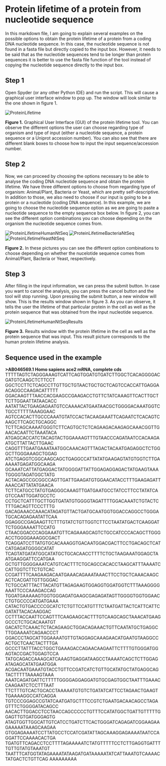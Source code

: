 # Protein lifetime of a protein from nucleotide sequence

In this markdown file, I am going to explain several examples on the possible options to obtain the protein lifetime of a protein from a coding DNA nucleotide sequence. In this case, the nucleotide sequence is not found in a fasta file but directly copied to the input box. However, it needs to be said that as the nucleotide sequences tend to be longer than protein sequences it is better to use the fasta file function of the tool instead of copying the nucleotide sequence directly to the input box.

## Step 1

Open Spyder (or any other Python IDE) and run the script. This will cause a graphical user interface window to pop up. The window will look similar to the one shown in figure 1.

![ProteinLifetime](https://user-images.githubusercontent.com/70640998/111024653-3fba0280-83e0-11eb-858e-6c485913f7b5.jpg)

**Figure 1.** Graphical User Interface (GUI) of the protein lifetime tool. You can observe the different options the user can choose regarding type of organism and type of input (either a nucleotide sequence, a protein sequence or a Uniprot accession number). You can also see that there are different blank boxes to choose how to input the input sequence/accession number.

## Step 2

Now, we can proceed by choosing the options necessary to be able to analyse the coding DNA nucleotide sequence and obtain the protein lifetime. We have three different options to choose from regarding type of organism: Animal/Plant, Bacteria or Yeast, which are pretty self-descriptive. In addition to those, we also need to choose if our input is going to be a protein or a nucleotide (coding DNA sequence). In this example, we are going to choose the nucleotide sequence option as we are going to paste a nucleotide sequence to the empty sequence box below. In figure 2, you can see the different option combinations you can choose depending on the organism the nucleotide sequence comes from.

![ProteinLifetimeHumanNtSeq](https://user-images.githubusercontent.com/70640998/111027745-8153a900-83f2-11eb-8f7a-bd46b93d3dfe.jpg) ![ProteinLifetimeBacteriaNtSeq](https://user-images.githubusercontent.com/70640998/111027820-f921d380-83f2-11eb-8c76-2f224a6404f7.jpg)  ![ProteinLifetimeYeastNtSeq](https://user-images.githubusercontent.com/70640998/111027826-ffb04b00-83f2-11eb-97c6-39603f1b4995.jpg)

**Figure 2.** In these pictures you can see the different option combinations to choose depending on whether the nucelotide sequence comes from Animal/Plant, Bacteria or Yeast, respectively.

## Step 3

After filling in the input information, we can press the submit button. In case you want to cancel the analysis, you can press the cancel button and the tool will stop running. Upon pressing the submit button, a new window will show. This is the results window shown in figure 3. As you can observe, it tells the user the lifetime of that particular protein in the cell as well as the protein sequence that was obtained from the input nucleotide sequence.

![ProteinLifetimeHumanNtSeqResults](https://user-images.githubusercontent.com/70640998/111027748-84e73000-83f2-11eb-8f09-da755a65d316.jpg)

**Figure 3.** Results window with the protein lifetime in the cell as well as the protein sequence that was input. This result picture corresponds to the human protein lifetime analysis. 

## Sequence used in the example

**>AB046569.1 Homo sapiens ace2 mRNA, complete cds**
TTTTTAGTCTAGGGAAAGTCATTCAGTGGATGTGATCTTGGCTCACAGGGGACGATGTCAAGCTCTTCCT
GGCTCCTTCTCAGCCTTGTTGCTGTAACTGCTGCTCAGTCCACCATTGAGGAACAGGCCAAGACATTTTT
GGACAAGTTTAACCACGAAGCCGAAGACCTGTTCTATCAAAGTTCACTTGCTTCTTGGAATTATAACACC
AATATTACTGAAGAGAATGTCCAAAACATGAATAACGCTGGGGACAAATGGTCTGCCTTTTTAAAGGAAC
AGTCCACACTTGCCCAAATGTATCCACTACAAGAAATTCAGAATCTCACAGTCAAGCTTCAGCTGCAGGC
TCTTCAGCAAAATGGGTCTTCAGTGCTCTCAGAAGACAAGAGCAAACGGTTGAACACAATTCTAAATACA
ATGAGCACCATCTACAGTACTGGAAAAGTTTGTAACCCAGATAATCCACAAGAATGCTTATTACTTGAAC
CAGGTTTGAATGAAATAATGGCAAACAGTTTAGACTACAATGAGAGGCTCTGGGCTTGGGAAAGCTGGAG
ATCTGAGGTCGGCAAGCAGCTGAGGCCATTATATGAAGAGTATGTGGTCTTGAAAAATGAGATGGCAAGA
GCAAATCATTATGAGGACTATGGGGATTATTGGAGAGGAGACTATGAAGTAAATGGGGTAGATGGCTATG
ACTACAGCCGCGGCCAGTTGATTGAAGATGTGGAACATACCTTTGAAGAGATTAAACCATTATATGAACA
TCTTCATGCCTATGTGAGGGCAAAGTTGATGAATGCCTATCCTTCCTATATCAGTCCAATTGGATGCCTC
CCTGCTCATTTGCTTGGTGATATGTGGGGTAGATTTTGGACAAATCTGTACTCTTTGACAGTTCCCTTTG
GACAGAAACCAAACATAGATGTTACTGATGCAATGGTGGACCAGGCCTGGGATGCACAGAGAATATTCAA
GGAGGCCGAGAAGTTCTTTGTATCTGTTGGTCTTCCTAATATGACTCAAGGATTCTGGGAAAATTCCATG
CTAACGGACCCAGGAAATGTTCAGAAAGCAGTCTGCCATCCCACAGCTTGGGACCTGGGGAAAGGCGACT
TCAGGATCCTTATGTGCACAAAGGTGACAATGGACGACTTCCTGACAGCTCATCATGAGATGGGGCATAT
TCAGTATGATATGGCATATGCTGCACAACCTTTTCTGCTAAGAAATGGAGCTAATGAAGGATTCCATGAA
GCTGTTGGGGAAATCATGTCACTTTCTGCAGCCACACCTAAGCATTTAAAATCCATTGGTCTTCTGTCAC
CCGATTTTCAAGAAGACAATGAAACAGAAATAAACTTCCTGCTCAAACAAGCACTCACGATTGTTGGGAC
TCTGCCATTTACTTACATGTTAGAGAAGTGGAGGTGGATGGTCTTTAAAGGGGAAATTCCCAAAGACCAG
TGGATGAAAAAGTGGTGGGAGATGAAGCGAGAGATAGTTGGGGTGGTGGAACCTGTGCCCCATGATGAAA
CATACTGTGACCCCGCATCTCTGTTCCATGTTTCTAATGATTACTCATTCATTCGATATTACACAAGGAC
CCTTTACCAATTCCAGTTTCAAGAAGCACTTTGTCAAGCAGCTAAACATGAAGGCCCTCTGCACAAATGT
GACATCTCAAACTCTACAGAAGCTGGACAGAAACTGTTCAATATGCTGAGGCTTGGAAAATCAGAACCCT
GGACCCTAGCATTGGAAAATGTTGTAGGAGCAAAGAACATGAATGTAAGGCCACTGCTCAACTACTTTGA
GCCCTTATTTACCTGGCTGAAAGACCAGAACAAGAATTCTTTTGTGGGATGGAGTACCGACTGGAGTCCA
TATGCAGACCAAAGCATCAAAGTGAGGATAAGCCTAAAATCAGCTCTTGGAGATAGAGCATATGAATGGA
ACGACAATGAAATGTACCTGTTCCGATCATCTGTTGCATATGCTATGAGGCAGTACTTTTTAAAAGTAAA
AAATCAGATGATTCTTTTTGGGGAGGAGGATGTGCGAGTGGCTAATTTGAAACCAAGAATCTCCTTTAAT
TTCTTTGTCACTGCACCTAAAAATGTGTCTGATATCATTCCTAGAACTGAAGTTGAAAAGGCCATCAGGA
TGTCCCGGAGCCGTATCAATGATGCTTTCCGTCTGAATGACAACAGCCTAGAGTTTCTGGGGATACAGCC
AACACTTGGACCTCCTAACCAGCCCCCTGTTTCCATATGGCTGATTGTTTTTGGAGTTGTGATGGGAGTG
ATAGTGGTTGGCATTGTCATCCTGATCTTCACTGGGATCAGAGATCGGAAGAAGAAAAATAAAGCAAGAA
GTGGAGAAAATCCTTATGCCTCCATCGATATTAGCAAAGGAGAAAATAATCCAGGATTCCAAAACACTGA
TGATGTTCAGACCTCCTTTTAGAAAAATCTATGTTTTTCCTCTTGAGGTGATTTTGTTGTATGTAAATGT
TAATTTCATGGTATAGAAAATATAAGATGATAAAAATATCATTAAATGTCAAAACTATGACTCTGTTCAG
AAAAAAAAA
